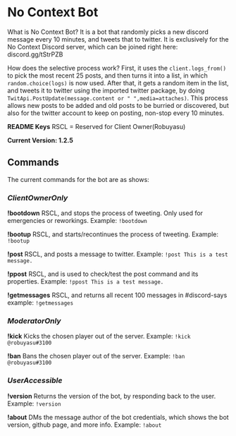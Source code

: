 # No Context Bot

What is No Context Bot? It is a bot that randomly picks a new discord message every 10 minutes, and tweets that to twitter. 
It is exclusively for the No Context Discord server, which can be joined right here: discord.gg/tStrPZB

How does the selective process work? First, it uses the `client.logs_from()` to pick the most recent 25 posts, and then turns
it into a list, in which `random.choice(logs)` is now used. After that, it gets a random item in the list, and tweets it to twitter using the 
imported twitter package, by doing `TwitApi.PostUpdate(message.content or " ",media=attaches)`. This process allows
new posts to be added and old posts to be burried or discovered, but also for the twitter account to keep on posting, non-stop every 10 minutes.

**README Keys**
RSCL = Reserved for Client Owner(Robuyasu)

**Current Version: 1.2.5**

## Commands
The current commands for the bot are as shows:

### _ClientOwnerOnly_
**!bootdown**
RSCL, and stops the process of tweeting. Only used for emergencies or reworkings.
Example: 
`!bootdown`

**!bootup**
RSCL, and starts/recontinues the process of tweeting. 
Example: 
`!bootup`

**!post**
RSCL, and posts a message to twitter.
Example: 
`!post This is a test message.`

**!ppost**
RSCL, and is used to check/test the post command and its properties.
Example:
`!ppost This is a test message.`

**!getmessages**
RSCL, and returns all recent 100 messages in #discord-says
example:
`!getmessages`

### _ModeratorOnly_
**!kick**
Kicks the chosen player out of the server.
Example:
`!kick @robuyasu#3100`

**!ban**
Bans the chosen player out of the server.
Example:
`!ban @robuyasu#3100`

### _UserAccessible_
**!version**
Returns the version of the bot, by responding back to the user.
Example:
`!version`

**!about**
DMs the message author of the bot credentials, which shows the bot version, github page, and more info.
Example: 
`!about`

